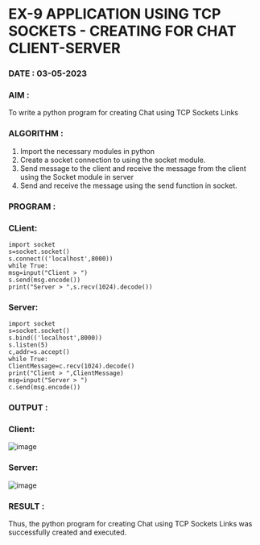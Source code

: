 # EX-9 APPLICATION USING TCP SOCKETS - CREATING FOR CHAT CLIENT-SERVER

### DATE : 03-05-2023

### AIM :
To write a python program for creating Chat using TCP Sockets Links

### ALGORITHM :
1. Import the necessary modules in python
2. Create a socket connection to using the socket module.
3. Send message to the client and receive the message from the client using the Socket module
in server
4. Send and receive the message using the send function in socket.

### PROGRAM :
### CLient:
```
import socket
s=socket.socket()
s.connect(('localhost',8000))
while True:
msg=input("Client > ")
s.send(msg.encode())
print("Server > ",s.recv(1024).decode())
```
### Server:
```
import socket
s=socket.socket()
s.bind(('localhost',8000))
s.listen(5)
c,addr=s.accept()
while True:
ClientMessage=c.recv(1024).decode()
print("Client > ",ClientMessage)
msg=input("Server > ")
c.send(msg.encode())
```

### OUTPUT :
### Client:
![image](https://github.com/gowrisankarponnusamy/EX-9/assets/119393123/cb43f6ae-e38c-4a46-ba25-ceb7a6dca4d8)
### Server:
![image](https://github.com/gowrisankarponnusamy/EX-9/assets/119393123/fe57aa51-303f-46bc-80d6-db56d5db46f2)
### RESULT :
Thus, the python program for creating Chat using TCP Sockets Links was successfully created and executed.
